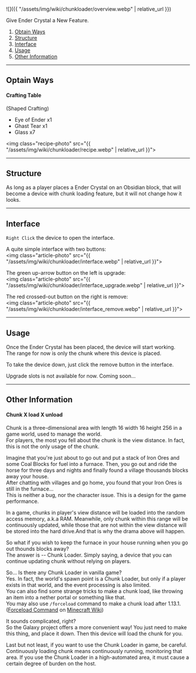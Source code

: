 ![]({{ "/assets/img/wiki/chunkloader/overview.webp" | relative_url }})  

Give Ender Crystal a New Feature.

<div class="article-content">
<ol>
    <li><a href="#optain-ways">Obtain Ways</a></li>
    <li><a href="#structure">Structure</a></li>
    <li><a href="#interface">Interface</a></li>
    <li><a href="#usage">Usage</a></li>
	<li><a href="#other-information">Other Information</a></li>
</ol>
</div>

---

## Optain Ways

#### Crafting Table

(Shaped Crafting)

- Eye of Ender x1
- Ghast Tear x1
- Glass x7

<img class="recipe-photo" src="{{ "/assets/img/wiki/chunkloader/recipe.webp" | relative_url }}">

---

## Structure

As long as a player places a Ender Crystal on an Obsidian block, that will become a device with chunk loading feature, but it will not change how it looks.

---

## Interface

`Right Click` the device to open the interface.

A quite simple interface with two buttons:  
<img class="article-photo" src="{{ "/assets/img/wiki/chunkloader/interface.webp" | relative_url }}">

The green up-arrow button on the left is upgrade:  
<img class="article-photo" src="{{ "/assets/img/wiki/chunkloader/interface_upgrade.webp" | relative_url }}">

The red crossed-out button on the right is remove:  
<img class="article-photo" src="{{ "/assets/img/wiki/chunkloader/interface_remove.webp" | relative_url }}">

---

## Usage

Once the Ender Crystal has been placed, the device will start working.  
The range for now is only the chunk where this device is placed.

To take the device down, just click the remove button in the interface.

Upgrade slots is not available for now. Coming soon...

---

## Other Information

#### Chunk X load X unload

Chunk is a three-dimensional area with length 16 width 16 height 256 in a game world, used to manage the world.  
For players, the most you fell about the chunk is the view distance. In fact, this is not the only usage of the chunk.

Imagine that you're just about to go out and put a stack of Iron Ores and some Coal Blocks for fuel into a furnace. Then, you go out and ride the horse for three days and nights and finally found a village thousands blocks away your house.  
After chatting with villages and go home, you found that your Iron Ores is still in the furnace...  
This is neither a bug, nor the character issue. This is a design for the game performance.

In a game, chunks in player's view distance will be loaded into the random access memory, a.k.a RAM. Meanwhile, only chunk within this range will be continuously updated, while those that are not within the view distance will be stored into the hard drive.And that is why the drama above will happen.

So what if you wish to keep the furnace in your house running when you go out thounds blocks away?  
The answer is -- Chunk Loader. Simply saying, a device that you can continue updating chunk without relying on players.

So... Is there any Chunk Loader in vanilla game?  
Yes. In fact, the world's spawn point is a Chunk Loader, but only if a player exists in that world, and the event processing is also limited.  
You can also find some strange tricks to make a chunk load, like throwing an item into a nether portal or something like that.  
You may also use `/forceload` command to make a chunk load after 1.13.1.([Forceload Command](https://minecraft.gamepedia.com/Commands/forceload) on [Minecraft Wiki](https://minecraft.gamepedia.com/Minecraft_Wiki))

It sounds complicated, right?  
So the Galaxy project offers a more convenient way! You just need to make this thing, and place it down. Then this device will load the chunk for you.

Last but not least, if you want to use the Chunk Loader in game, be careful. Continuously loading chunk means continuously running, monitoring that area. If you use the Chunk Loader in a high-automated area, it must cause a certain degree of burden on the host.

